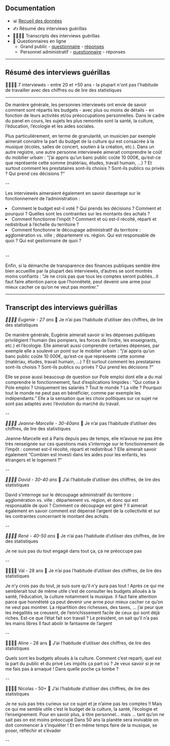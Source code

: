 ## Documentation

- 📊 [Recueil des données](https://docs.google.com/spreadsheets/d/1ITRSYGH1Skik5H5YWibwo_o2fQhKGyBzih-3VsJX4RQ/edit#gid=1736760728)
- ✍️ Résumé des interviews guérillas
- 👨‍👩‍👧‍👦 Transcripts des interviews guérillas
- 🧐 Questionnaires en ligne
	- Grand public - [questionnaire](https://user-research-survey.typeform.com/to/HnqT90) - [réponses](https://docs.google.com/spreadsheets/d/1bq3RgbBxszusUOePxZxiuY-tskr-9pDOdBRFrzH3WfM/edit#gid=955416595)
	- Personnel administratif -  [questionnaire](https://user-research-survey.typeform.com/to/EO04Gl) - réponses

---

## Résumé des interviews guérillas

👨‍👩‍👧‍👦 7 interviewés - entre 20 et +50 ans - la plupart n'ont pas l'habitude de travailler avec des chiffres ou de lire des statistiques

---

De manière générale, les personnes interviewés ont envie de savoir comment sont répartis les budgets - avec plus ou moins de détails - en fonction de leurs activités et/ou préoccupations personnelles. Dans le cadre du panel en cours, les sujets les plus remontés sont la santé, la culture, l’éducation, l’écologie et les aides sociales.  
  
Plus particulièrement, en terme de granularité, un musicien par exemple aimerait connaitre la part du budget de la culture qui est consacrée à la musique (écoles, salles de concert, soutien à la création, etc.).  Dans un autre registre, une autre personne interviewée aimerait comprendre le coût du mobilier urbain : “j’ai appris qu’un banc public coûte 10 000€, qu’est-ce que représente cette somme (matériau, études, travail humain, …) ? Et surtout comment les prestataires sont-ils choisis ? Sont-ils publics ou privés ? Qui prend ces décisions ?”  

--

Les interviewés aimeraient également en savoir davantage sur le fonctionnement de l’administration :
<li>Comment le budget est-il voté ? Qui prends les décisions ? Comment et pourquoi ? Quelles sont les contraintes sur les montants des achats ? </li>
<li>Comment fonctionne l’impôt ? Comment et où est-il récolté, réparti et redistribué à l’échelle du territoire ? </li>
<li>Comment fonctionne le découpage administratif du territoire : agglomération vs. ville ; département vs. région. Qui est responsable de quoi ? Qui est gestionnaire de quoi ? </li>  

<br/> --

Enfin, si la démarche de transparence des finances publiques semble être bien accueillie par la plupart des interviewés, d’autres se sont montrés moins confiants : “Je ne crois pas que tous les comptes seront publiés…Il faut faire attention parce que l’honnêteté, peut devenir une arme pour mieux cacher ce qu’on ne veut pas montrer.”

---

## Transcript des interviews guérillas

*👨‍👩‍👧‍👦 Eugenie - 27 ans*
🤔 Je n’ai pas l’habitude d’utiliser des chiffres, de lire des statistiques

De manière générale, Eugénie aimerait savoir si les dépenses publiques privilégient l’humain (les pompiers, les forces de l’ordre, les enseignants, etc.) et l’écologie. Elle aimerait aussi comprendre certaines dépenses, par exemple elle a soulevé un point sur le mobilier urbain : “j’ai appris qu’un banc public coûte 10 000€, qu’est-ce que représente cette somme (matériau, études, travail humain, …) ? Et surtout comment les prestataires sont-ils choisis ? Sont-ils publics ou privés ? Qui prend les décisions ?”

Elle se pose aussi beaucoup de question sur Pole emploi dont elle a du mal comprendre le fonctionnement, faut d’explications limpides : “Qui cotise à Pole emploi ? Uniquement les salariés ? Tout le monde ? La ville ? Pourquoi tout le monde ne peut pas en bénéficier, comme par exemple les indépendants.” Elle a la sensation que les choix politiques sur ce sujet ne sont pas adaptés avec l’évolution du marché du travail.

--

*👨‍👩‍👧‍👦 Jeanne-Marcelle - 30-40ans*
🤔 Je n’ai pas l’habitude d’utiliser des chiffres, de lire des statistiques

Jeanne-Marcelle est à Paris depuis peu de temps, elle m’avoue ne pas être très renseignée sur ces questions mais s’interroge sur le fonctionnement de l’impôt : commet est-il récolté, réparti et redistribué ?
Elle aimerait savoir également “Combien est investi dans les aides pour les enfants, les étrangers et le logement ?” 

--

*👨‍👩‍👧‍👦 David - 30-40 ans*
🙂 J’ai l’habitude d’utiliser des chiffres, de lire des statistiques 

David s’interroge sur le découpage administratif du territoire : agglomération vs. ville ; département vs. région, et donc qui est responsable de quoi ? Comment ce découpage est géré ?
Il aimerait également en savoir comment est dépensé l’argent de la collectivité et sur les contraintes concernant le montant des achats.

--

*👨‍👩‍👧‍👦 René - 40-50 ans* 
🤔 Je n’ai pas l’habitude d’utiliser des chiffres, de lire des statistiques

Je ne suis pas du tout engagé dans tout ça, ça ne préoccupe pas

--

👨‍👩‍👧‍👦 Val - 28 ans
🤔 Je n’ai pas l’habitude d’utiliser des chiffres, de lire des statistiques

Je n’y crois pas du tout, je suis sure qu’il n’y aura pas tout ! 
Après ce qui me semblerait tout de même utile c’est de consulter les budgets alloués à la santé, l’éducation, la culture notamment la musique.
Il faut faire attention parce que honnêteté ça peut devenir une arme pour mieux cacher ce qu’on ne veut pas montrer.
La répartition des richesses, des taxes, ... j’ai peur que les inégalités se creusent, de l’enrichissement facile de ceux qui sont déjà riches. Est-ce que l’état fait son travail ? Le président, on sait qu’il n’a pas les mains libres
Il faut abolir le fantasme de l’argent

--

👨‍👩‍👧‍👦 Aline - 28 ans
🙂 J’ai l’habitude d’utiliser des chiffres, de lire des statistiques 

Quels sont les budgets alloués à la culture. Comment c’est reparti, quel est la part du public et du privé
Les impôts ça part où ? Je veux savoir si je ne me fais pas à arnaqué ! Dans quelle poche ça tombe ?

--

👨‍👩‍👧‍👦 Nicolas - 50+
🙂 J’ai l’habitude d’utiliser des chiffres, de lire des statistiques 

Je ne suis pas très curieux sur ce sujet et je n’aime pas les comptes !!
Mais ce qui me semble utile c’est le budget de la culture, la santé, l’écologie  et l’enseignement. Pour en savoir plus, à titre personnel... mais ... tant qu’on ne sait pas on est moins préoccupé
Dans 50 ans la planète sera invivable on doit commencer à s’inquiéter ! Et en même temps faire de la musique, se poser, réfléchir et s’évader 

--
